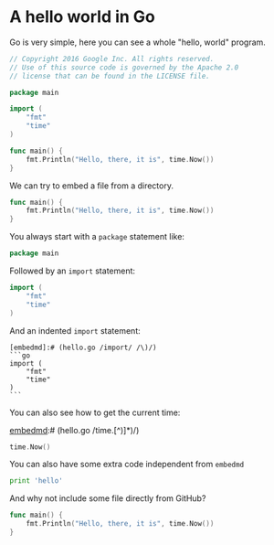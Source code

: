 # A hello world in Go

Go is very simple, here you can see a whole "hello, world" program.

[embedmd]:# (hello.go)
```go
// Copyright 2016 Google Inc. All rights reserved.
// Use of this source code is governed by the Apache 2.0
// license that can be found in the LICENSE file.

package main

import (
	"fmt"
	"time"
)

func main() {
	fmt.Println("Hello, there, it is", time.Now())
}
```

We can try to embed a file from a directory.

[embedmd]:# (test/hello.go /func main/ $)
```go
func main() {
	fmt.Println("Hello, there, it is", time.Now())
}
```

You always start with a `package` statement like:

[embedmd]:# (hello.go /package.*/)
```go
package main
```

Followed by an `import` statement:

[embedmd]:# (hello.go /import/ /\)/)
```go
import (
	"fmt"
	"time"
)
```

And an indented `import` statement:

    [embedmd]:# (hello.go /import/ /\)/)
    ```go
    import (
    	"fmt"
    	"time"
    )
    ```

You can also see how to get the current time:

[embedmd]:# (hello.go /time\.[^)]*\)/)
```go
time.Now()
```

You can also have some extra code independent from `embedmd`

```python
print 'hello'
```

And why not include some file directly from GitHub?

[embedmd]:# (https://raw.githubusercontent.com/campoy/embedmd/master/sample/hello.go /func main/ $)
```go
func main() {
	fmt.Println("Hello, there, it is", time.Now())
}
```
